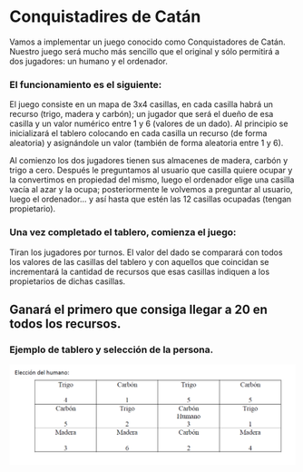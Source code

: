 # Conquistadires de Catán

Vamos a implementar un juego conocido como Conquistadores de Catán. Nuestro juego será mucho más
sencillo que el original y sólo permitirá a dos jugadores: un humano y el ordenador.


### El funcionamiento es el siguiente:
El juego consiste en un mapa de 3x4 casillas, en cada casilla habrá un recurso (trigo, madera y carbón); un
jugador que será el dueño de esa casilla y un valor numérico entre 1 y 6 (valores de un dado).
Al principio se inicializará el tablero colocando en cada casilla un recurso (de forma aleatoria) y asignándole un
valor (también de forma aleatoria entre 1 y 6).


Al comienzo los dos jugadores tienen sus almacenes de madera, carbón y trigo a cero.
Después le preguntamos al usuario que casilla quiere ocupar y la convertimos en propiedad del mismo, luego el
ordenador elige una casilla vacía al azar y la ocupa; posteriormente le volvemos a preguntar al usuario, luego el
ordenador… y así hasta que estén las 12 casillas ocupadas (tengan propietario).


### Una vez completado el tablero, comienza el juego:
Tiran los jugadores por turnos. El valor del dado se comparará con todos los valores de las casillas del tablero y
con aquellos que coincidan se incrementará la cantidad de recursos que esas casillas indiquen a los propietarios
de dichas casillas.


## Ganará el primero que consiga llegar a 20 en todos los recursos.

### Ejemplo de tablero y selección de la persona.
 ![imagenEjemplo](./img/Ejemplo.PNG)